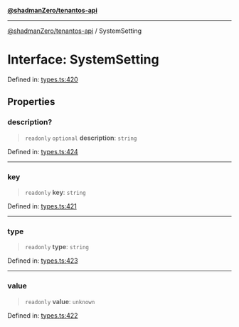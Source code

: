 [**@shadmanZero/tenantos-api**](../README.md)

***

[@shadmanZero/tenantos-api](../globals.md) / SystemSetting

# Interface: SystemSetting

Defined in: [types.ts:420](https://github.com/shadmanZero/tenantos-api/blob/507575e6d82ab5e3b8a10f708778a3645f250cd6/src/types.ts#L420)

## Properties

### description?

> `readonly` `optional` **description**: `string`

Defined in: [types.ts:424](https://github.com/shadmanZero/tenantos-api/blob/507575e6d82ab5e3b8a10f708778a3645f250cd6/src/types.ts#L424)

***

### key

> `readonly` **key**: `string`

Defined in: [types.ts:421](https://github.com/shadmanZero/tenantos-api/blob/507575e6d82ab5e3b8a10f708778a3645f250cd6/src/types.ts#L421)

***

### type

> `readonly` **type**: `string`

Defined in: [types.ts:423](https://github.com/shadmanZero/tenantos-api/blob/507575e6d82ab5e3b8a10f708778a3645f250cd6/src/types.ts#L423)

***

### value

> `readonly` **value**: `unknown`

Defined in: [types.ts:422](https://github.com/shadmanZero/tenantos-api/blob/507575e6d82ab5e3b8a10f708778a3645f250cd6/src/types.ts#L422)
